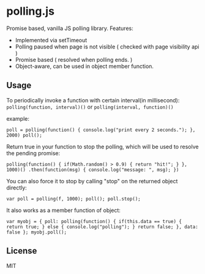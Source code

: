 # polling.js

Promise based, vanilla JS polling library. Features:

 * Implemented via setTimeout
 * Polling paused when page is not visible ( checked with page visibility api )
 * Promise based ( resolved when polling ends. )
 * Object-aware, can be used in object member function.


## Usage

To periodically invoke a function with certain interval(in millisecond): `polling(function, interval)()` or `polling(interval, function)()`

example:

`
    poll = polling(function() { console.log("print every 2 seconds."); }, 2000)
    poll();
`

Return true in your function to stop the polling, which will be used to resolve the pending promise:

`
    polling(function() {
      if(Math.random() > 0.9) { return "hit!"; }
    }, 1000)()
    .then(function(msg) {
      console.log("message: ", msg);
    })
`

You can also force it to stop by calling "stop" on the returned object directly:

`
    var poll = polling(f, 1000);
    poll();
    poll.stop();
`

It also works as a member function of object:

`
    var myobj = {
      poll: polling(function() {
        if(this.data == true) {
          return true;
        } else {
          console.log("polling");
        }
        return false;
      },
      data: false
    };
    myobj.poll();
`


## License

MIT
